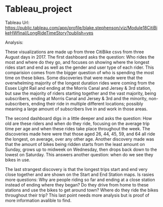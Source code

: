 # Tableau_project
Tableau Url: https://public.tableau.com/app/profile/blake.stephenson/viz/Module18CitiBikeHWfinal/LongRideTimeStory?publish=yes

Analysis:

These visualizations are made up from three CitiBike csvs from three August days in 2017. The first dashboard asks the question: Who rides the most and where do they go, and focuses on showing where the longest rides start and end as well as the gender and user type of each rider. This comparision comes from the bigger question of who is spending the most time on these bikes. Some discoveries that were made were that the overwhelming majority of the longest duration rides were coming from the Essex Light Rail and ending at the Morris Canal and Jersey & 3rd station, but saw the majority of riders starting together and the vast majority, being subscribers, ending at Morris Canal and Jersey & 3rd and the minority, non-subscribers, ending their ride in multiple different locations; possibly meaning a large amount of subscribers live in and work in those areas.

The second dashboard digs in a little deeper and asks the question: How old are these riders and when do they ride, focusing on the average trip time per age and when these rides take place throughout the week. The discoveries made here were that those aged 26, 44, 45, 59, and 64 all ride the longest, on average, over any other age. Another discovery made was that the amount of bikes being ridden starts from the least amount on Sunday, grows up to midweek on Wednesday, then drops back down to the lowest on Saturday. This answers another question: when do we see they bikes in use.

The last strangest discovery is that the longest trips start and end very close together and are shown on the Start and End Station maps. Is rasies more questions: Why are people riding so far and ending at a close station instead of ending where they began? Do they drive from home to these stations and use the bikes to get around town? Where do they ride the bikes throughout their trip? This last point needs more analysis but is proof of more information avalible to find.
